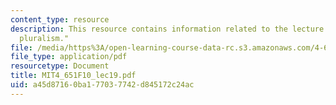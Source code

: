 ```yaml
---
content_type: resource
description: This resource contains information related to the lecture "seventies
  pluralism."
file: /media/https%3A/open-learning-course-data-rc.s3.amazonaws.com/4-651-art-since-1940-fall-2010/a45d87160ba177037742d845172c24ac_MIT4_651F10_lec19.pdf
file_type: application/pdf
resourcetype: Document
title: MIT4_651F10_lec19.pdf
uid: a45d8716-0ba1-7703-7742-d845172c24ac
---
```

